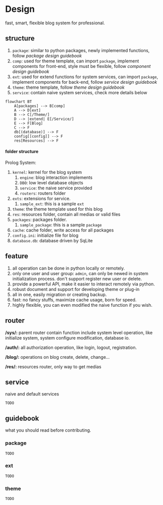 # Design

fast, smart, flexible blog system for professional.

## structure

1. `package`: similar to python packages, newly implemented functions, follow *package design guidebook*
2. `comp`: used for theme template, can import `package`, implement components for front-end, style must be flexible, follow *component design guidebook*
3. `ext`: used for extend functions for system services, can import `package`, implement components for back-end, follow *service design guidebook*
4. `theme`: theme template, follow *theme design guidebook*
5. `service`: contain naive system services, check more details below

```mermaid
flowchart BT
	A[packages] --> B[comp] 
	A --> D[ext]
	B --> C[/Theme/]
	D --> |extend| E[/Service/]
	E --> F[Blog]
	C --> F
	db[(database)] --> F
	config[[config]] --> F
	res[Resources] --> F

```

#### folder structure

Prolog System:

1. `kernel`: kernel for the blog system
   1. `engine`: blog interaction implements
   2. `DBO`: low level database objects
   3. `service`: the naive service provided
   4. `routers`: routers folder
2. `exts`: extensions for service.
   1. `sample_ext`: this is a sample `ext`
3. `theme`: the theme template used for this blog
4. `res`: resources folder, contain all medias or valid files
5. `packages`: packages folder.
   1. `sample_package`: this is a sample `package`
6. `cache`: cache folder, write access for all packages
7. `config.ini`: initialize file for blog
8. `database.db`: database driven by SqLite

## feature

1. all operation can be done in python locally or remotely.
2. only one user and user group: `admin`, can only be newed in system initialization process. don't support register new user or delete.
3. provide a powerful API, make it easier to interact remotely via python.
4. robust document and support for developing theme or plug-in
5. all in one, easily migration or creating backup.
6. fast: no fancy stuffs, maximize cache usage, born for speed.
7. highly flexible, you can even modified the naive function if you wish.

## router

**/sys/:** parent router contain function include system level operation, like initialize system, system configure modification, database io.

**/auth/:** all authorization operation, like login, logout, registration.

**/blog/:** operations on blog create, delete, change...

**/res/:** resources router, only way to get medias

## service

naive and default services

`TODO`

## guidebook

what you should read before contributing.

### package

`TODO`

### ext

`TODO`

### theme 

`TODO`
